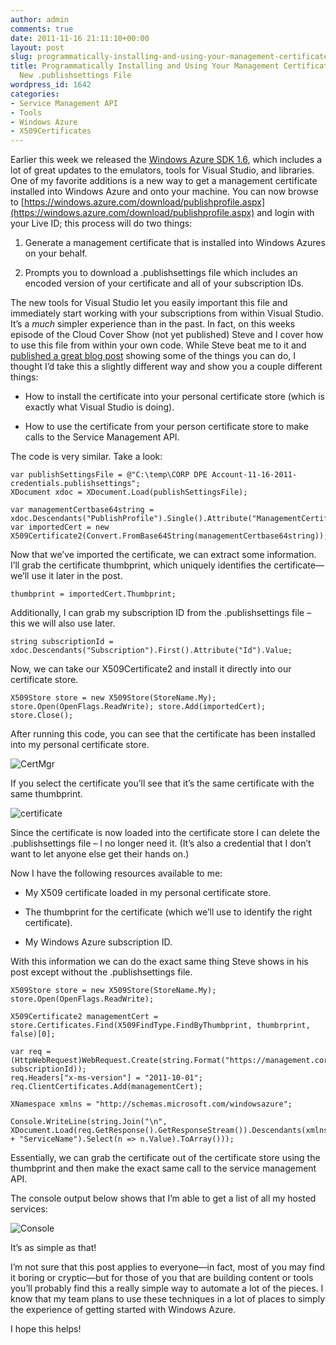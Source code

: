 ```yaml
---
author: admin
comments: true
date: 2011-11-16 21:11:10+00:00
layout: post
slug: programmatically-installing-and-using-your-management-certificate-with-the-new-publishsettings-file
title: Programmatically Installing and Using Your Management Certificate with the
  New .publishsettings File
wordpress_id: 1642
categories:
- Service Management API
- Tools
- Windows Azure
- X509Certificates
---
```


Earlier this week we released the [Windows Azure SDK 1.6](http://blogs.msdn.com/b/windowsazure/archive/2011/11/14/updated-windows-azure-sdk-amp-windows-azure-hpc-scheduler-sdk.aspx), which includes a lot of great updates to the emulators, tools for Visual Studio, and libraries. One of my favorite additions is a new way to get a management certificate installed into Windows Azure and onto your machine. You can now browse to [https://windows.azure.com/download/publishprofile.aspx](https://windows.azure.com/download/publishprofile.aspx) and login with your Live ID; this process will do two things:

1. Generate a management certificate that is installed into Windows Azures on your behalf. 

2. Prompts you to download a .publishsettings file which includes an encoded version of your certificate and all of your subscription IDs. 
 
The new tools for Visual Studio let you easily important this file and immediately start working with your subscriptions from within Visual Studio. It’s a _much_ simpler experience than in the past. In fact, on this weeks episode of the Cloud Cover Show (not yet published) Steve and I cover how to use this file from within your own code. While Steve beat me to it and [published a great blog post](http://blog.smarx.com/posts/calling-the-windows-azure-service-management-api-with-the-new-publishsettings-file) showing some of the things you can do, I thought I’d take this a slightly different way and show you a couple different things:

* How to install the certificate into your personal certificate store (which is exactly what Visual Studio is doing). 

* How to use the certificate from your person certificate store to make calls to the Service Management API. 
 
The code is very similar. Take a look:
 
	var publishSettingsFile = @"C:\temp\CORP DPE Account-11-16-2011-credentials.publishsettings"; 
	XDocument xdoc = XDocument.Load(publishSettingsFile); 
	
	var managementCertbase64string = xdoc.Descendants("PublishProfile").Single().Attribute("ManagementCertificate").Value; 
	var importedCert = new X509Certificate2(Convert.FromBase64String(managementCertbase64string));

Now that we’ve imported the certificate, we can extract some information. I’ll grab the certificate thumbprint, which uniquely identifies the certificate—we’ll use it later in the post.

	thumbprint = importedCert.Thumbprint;

Additionally, I can grab my subscription ID from the .publishsettings file – this we will also use later.

	string subscriptionId = xdoc.Descendants("Subscription").First().Attribute("Id").Value;

Now, we can take our X509Certificate2 and install it directly into our certificate store.

	X509Store store = new X509Store(StoreName.My); store.Open(OpenFlags.ReadWrite); store.Add(importedCert); store.Close();

After running this code, you can see that the certificate has been installed into my personal certificate store.

![CertMgr](https://wadewegner.blob.core.windows.net/wordpress/2011/11/CertMgr.png)

If you select the certificate you’ll see that it’s the same certificate with the same thumbprint.

![certificate](https://wadewegner.blob.core.windows.net/wordpress/2011/11/certificate.png)

Since the certificate is now loaded into the certificate store I can delete the .publishsettings file – I no longer need it. (It’s also a credential that I don’t want to let anyone else get their hands on.)

Now I have the following resources available to me:
  
* My X509 certificate loaded in my personal certificate store. 

* The thumbprint for the certificate (which we’ll use to identify the right certificate). 

* My Windows Azure subscription ID. 

With this information we can do the exact same thing Steve shows in his post except without the .publishsettings file.

	X509Store store = new X509Store(StoreName.My); 
	store.Open(OpenFlags.ReadWrite); 

	X509Certificate2 managementCert = store.Certificates.Find(X509FindType.FindByThumbprint, thumbrprint, false)[0]; 

	var req = (HttpWebRequest)WebRequest.Create(string.Format("https://management.core.windows.net/{0}/services/hostedservices", subscriptionId)); 
	req.Headers["x-ms-version"] = "2011-10-01"; 
	req.ClientCertificates.Add(managementCert); 

	XNamespace xmlns = "http://schemas.microsoft.com/windowsazure"; 

	Console.WriteLine(string.Join("\n", XDocument.Load(req.GetResponse().GetResponseStream()).Descendants(xmlns + "ServiceName").Select(n => n.Value).ToArray()));

Essentially, we can grab the certificate out of the certificate store using the thumbprint and then make the exact same call to the service management API.

The console output below shows that I’m able to get a list of all my hosted services:

![Console](https://wadewegner.blob.core.windows.net/wordpress/2011/11/Console.png)

It’s as simple as that!

I’m not sure that this post applies to everyone—in fact, most of you may find it boring or cryptic—but for those of you that are building content or tools you’ll probably find this a really simple way to automate a lot of the pieces. I know that my team plans to use these techniques in a lot of places to simply the experience of getting started with Windows Azure.

I hope this helps!